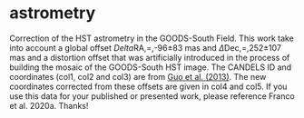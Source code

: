 # astrometry
Correction of the HST astrometry in the GOODS-South Field. This work take into account a global offset $Delta$RA\,=\,-96$\pm$83 mas and $\Delta$Dec\,=\,252$\pm$107 mas and a distortion offset that was artificially introduced in the process of building the mosaic of the GOODS-South HST image. The CANDELS ID and coordinates (col1, col2 and col3) are from [Guo et al. (2013)](https://iopscience.iop.org/article/10.1088/0067-0049/207/2/24/pdf). The new coordinates corrected from these offsets are given in col4 and col5.
If you use this data for your published or presented work, please reference Franco et al. 2020a. Thanks!

